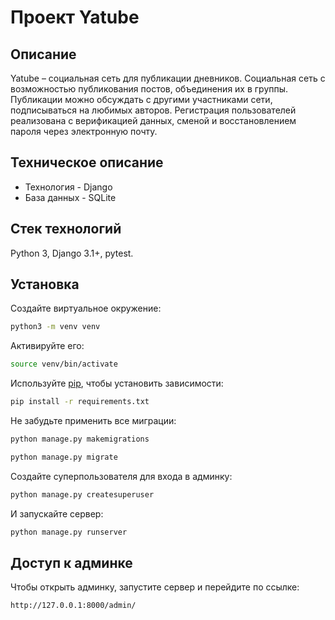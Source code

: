 # Проект Yatube

## Описание
Yatube – социальная сеть для публикации дневников.
Социальная сеть с возможностью публикования постов, объединения их в группы. Публикации можно обсуждать с другими участниками сети,
подписываться на любимых авторов.
Регистрация пользователей реализована с верификацией данных, сменой и восстановлением пароля через электронную почту.

## Техническое описание
* Технология - Django
* База данных - SQLite

## Стек технологий
Python 3, Django 3.1+, pytest.

## Установка
Создайте виртуальное окружение:
```bash
python3 -m venv venv
```
Активируйте его:
```bash
source venv/bin/activate
```
Используйте [pip](https://pip.pypa.io/en/stable/), чтобы установить зависимости:
```bash
pip install -r requirements.txt
```
Не забудьте применить все миграции:
```bash
python manage.py makemigrations
```
```bash
python manage.py migrate
```
Создайте суперпользователя для входа в админку:
```bash
python manage.py createsuperuser
```
И запускайте сервер:
```bash
python manage.py runserver
```

## Доступ к админке
Чтобы открыть админку, запустите сервер и перейдите по ссылке:
```
http://127.0.0.1:8000/admin/
```
